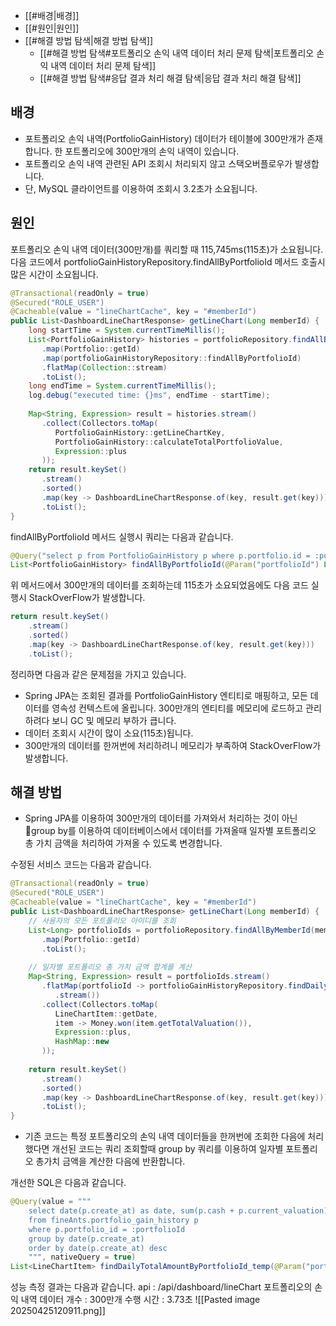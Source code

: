 
- [[#배경|배경]]
- [[#원인|원인]]
- [[#해결 방법 탐색|해결 방법 탐색]]
	- [[#해결 방법 탐색#포트폴리오 손익 내역 데이터 처리 문제 탐색|포트폴리오 손익 내역 데이터 처리 문제 탐색]]
	- [[#해결 방법 탐색#응답 결과 처리 해결 탐색|응답 결과 처리 해결 탐색]]


## 배경
- 포트폴리오 손익 내역(PortfolioGainHistory) 데이터가 테이블에 300만개가 존재합니다. 한 포트폴리오에 300만개의 손익 내역이 있습니다.
- 포트폴리오 손익 내역 관련된 API 조회시 처리되지 않고 스택오버플로우가 발생합니다.
- 단, MySQL 클라이언트를 이용하여 조회시 3.2초가 소요됩니다.

## 원인
포트폴리오 손익 내역 데이터(300만개)를 쿼리할 때 115,745ms(115초)가 소요됩니다. 다음 코드에서 portfolioGainHistoryRepository.findAllByPortfolioId 메서드 호출시 많은 시간이 소요됩니다.
```java
@Transactional(readOnly = true)  
@Secured("ROLE_USER")  
@Cacheable(value = "lineChartCache", key = "#memberId")  
public List<DashboardLineChartResponse> getLineChart(Long memberId) {  
    long startTime = System.currentTimeMillis();  
    List<PortfolioGainHistory> histories = portfolioRepository.findAllByMemberId(memberId).stream()  
       .map(Portfolio::getId)  
       .map(portfolioGainHistoryRepository::findAllByPortfolioId)  
       .flatMap(Collection::stream)  
       .toList();  
    long endTime = System.currentTimeMillis();  
    log.debug("executed time: {}ms", endTime - startTime);  
  
    Map<String, Expression> result = histories.stream()  
       .collect(Collectors.toMap(  
          PortfolioGainHistory::getLineChartKey,  
          PortfolioGainHistory::calculateTotalPortfolioValue,  
          Expression::plus  
       ));  
    return result.keySet()  
       .stream()  
       .sorted()  
       .map(key -> DashboardLineChartResponse.of(key, result.get(key)))  
       .toList();  
}
```

findAllByPortfolioId 메서드 실행시 쿼리는 다음과 같습니다.
```java
@Query("select p from PortfolioGainHistory p where p.portfolio.id = :portfolioId")  
List<PortfolioGainHistory> findAllByPortfolioId(@Param("portfolioId") Long portfolioId);
```

위 메서드에서 300만개의 데이터를 조회하는데 115초가 소요되었음에도 다음 코드 실행시 StackOverFlow가 발생합니다.
```java
return result.keySet()  
    .stream()  
    .sorted()  
    .map(key -> DashboardLineChartResponse.of(key, result.get(key)))  
    .toList();
```

정리하면 다음과 같은 문제점을 가지고 있습니다.
- Spring JPA는 조회된 결과를 PortfolioGainHistory 엔티티로 매핑하고, 모든 데이터를 영속성 컨텍스트에 올립니다. 300만개의 엔티티를 메모리에 로드하고 관리하려다 보니 GC 및 메모리 부하가 큽니다.
- 데이터 조회시 시간이 많이 소요(115초)됩니다.
- 300만개의 데이터를 한꺼번에 처리하려니 메모리가 부족하여 StackOverFlow가 발생합니다.

## 해결 방법
- Spring JPA를 이용하여 300만개의 데이터를 가져와서 처리하는 것이 아닌 group by를 이용하여 데이터베이스에서 데이터를 가져올때 일자별 포트폴리오 총 가치 금액을 처리하여 가져올 수 있도록 변경합니다.

수정된 서비스 코드는 다음과 같습니다.
```java
@Transactional(readOnly = true)  
@Secured("ROLE_USER")  
@Cacheable(value = "lineChartCache", key = "#memberId")  
public List<DashboardLineChartResponse> getLineChart(Long memberId) {  
    // 사용자의 모든 포트폴리오 아이디를 조회  
    List<Long> portfolioIds = portfolioRepository.findAllByMemberId(memberId).stream()  
       .map(Portfolio::getId)  
       .toList();  
  
    // 일자별 포트폴리오 총 가치 금액 합계를 계산  
    Map<String, Expression> result = portfolioIds.stream()  
       .flatMap(portfolioId -> portfolioGainHistoryRepository.findDailyTotalAmountByPortfolioId_temp(portfolioId)  
          .stream())  
       .collect(Collectors.toMap(  
          LineChartItem::getDate,  
          item -> Money.won(item.getTotalValuation()),  
          Expression::plus,  
          HashMap::new  
       ));  
  
    return result.keySet()  
       .stream()  
       .sorted()  
       .map(key -> DashboardLineChartResponse.of(key, result.get(key)))  
       .toList();  
}
```
- 기존 코드는 특정 포트폴리오의 손익 내역 데이터들을 한꺼번에 조회한 다음에 처리했다면 개선된 코드는 쿼리 조회할때 group by 쿼리를 이용하여 일자별 포트폴리오 총가치 금액을 계산한 다음에 반환합니다.

개선한 SQL은 다음과 같습니다.
```java
@Query(value = """  
    select date(p.create_at) as date, sum(p.cash + p.current_valuation) as totalValuation    
    from fineAnts.portfolio_gain_history p    
    where p.portfolio_id = :portfolioId    
    group by date(p.create_at)    
    order by date(p.create_at) desc    
    """, nativeQuery = true)  
List<LineChartItem> findDailyTotalAmountByPortfolioId_temp(@Param("portfolioId") Long portfolioId);
```

성능 측정 결과는 다음과 같습니다.
api : /api/dashboard/lineChart
포트폴리오의 손익 내역 데이터 개수 : 300만개
수행 시간 : 3.73초
![[Pasted image 20250425120911.png]]
